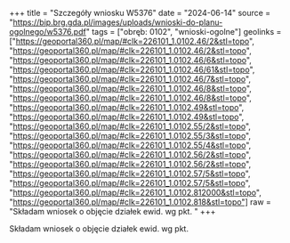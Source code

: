 +++
title = "Szczegóły wniosku W5376"
date = "2024-06-14"
source = "https://bip.brg.gda.pl/images/uploads/wnioski-do-planu-ogolnego/w5376.pdf"
tags = ["obręb: 0102", "wnioski-ogolne"]
geolinks = ["https://geoportal360.pl/map/#clk=226101_1.0102.46/2&stl=topo", "https://geoportal360.pl/map/#clk=226101_1.0102.46/2&stl=topo", "https://geoportal360.pl/map/#clk=226101_1.0102.46/6&stl=topo", "https://geoportal360.pl/map/#clk=226101_1.0102.46/61&stl=topo", "https://geoportal360.pl/map/#clk=226101_1.0102.46/7&stl=topo", "https://geoportal360.pl/map/#clk=226101_1.0102.46/8&stl=topo", "https://geoportal360.pl/map/#clk=226101_1.0102.46/8&stl=topo", "https://geoportal360.pl/map/#clk=226101_1.0102.49&stl=topo", "https://geoportal360.pl/map/#clk=226101_1.0102.49&stl=topo", "https://geoportal360.pl/map/#clk=226101_1.0102.55/2&stl=topo", "https://geoportal360.pl/map/#clk=226101_1.0102.55/3&stl=topo", "https://geoportal360.pl/map/#clk=226101_1.0102.55/4&stl=topo", "https://geoportal360.pl/map/#clk=226101_1.0102.56/2&stl=topo", "https://geoportal360.pl/map/#clk=226101_1.0102.56/2&stl=topo", "https://geoportal360.pl/map/#clk=226101_1.0102.57/5&stl=topo", "https://geoportal360.pl/map/#clk=226101_1.0102.57/5&stl=topo", "https://geoportal360.pl/map/#clk=226101_1.0102.812000&stl=topo", "https://geoportal360.pl/map/#clk=226101_1.0102.818&stl=topo"]
raw = "Składam wniosek o objęcie działek ewid. wg pkt. "
+++

Składam wniosek o objęcie działek ewid. wg pkt. 


